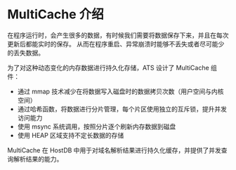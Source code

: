 # MultiCache 介绍

在程序运行时，会产生很多的数据，有时候我们需要将数据保存下来，并且在每次更新后都能实时的保存。
从而在程序重启、异常崩溃时能够不丢失或者尽可能少的丢失数据。

为了对这种动态变化的内存数据进行持久化存储，ATS 设计了 MultiCache 组件：

- 通过 mmap 技术减少在将数据写入磁盘时的数据拷贝次数（用户空间与内核空间）
- 通过哈希函数，将数据进行分片管理，每个片区使用独立的互斥锁，提升并发访问能力
- 使用 msync 系统调用，按照分片逐个刷新内存数据到磁盘
- 使用 HEAP 区域支持不定长数据的存储

MultiCache 在 HostDB 中用于对域名解析结果进行持久化缓存，并提供了并发查询解析结果的能力。

